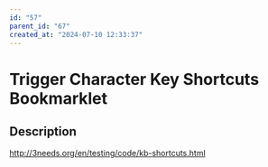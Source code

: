 ```yaml
---
id: "57"
parent_id: "67"
created_at: "2024-07-10 12:33:37"
---
```


# Trigger Character Key Shortcuts Bookmarklet

## Description

<http://3needs.org/en/testing/code/kb-shortcuts.html>